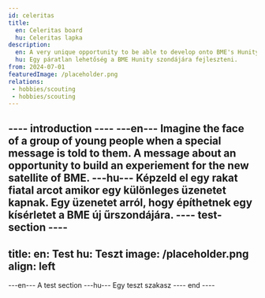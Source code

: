 ```yaml
---
id: celeritas
title:
  en: Celeritas board
  hu: Celeritas lapka
description:
  en: A very unique opportunity to be able to develop onto BME's Hunity satellite.
  hu: Egy páratlan lehetőség a BME Hunity szondájára fejleszteni.
from: 2024-07-01
featuredImage: /placeholder.png
relations:
 - hobbies/scouting
 - hobbies/scouting
---
```

---- introduction ----
---en---
Imagine the face of a group of young people when a special message is told to them.
A message about an opportunity to build an experiement for the new satellite of BME.
---hu---
Képzeld el egy rakat fiatal arcot amikor egy különleges üzenetet kapnak.
Egy üzenetet arról, hogy építhetnek egy kísérletet a BME új űrszondájára.
---- test-section ----
---
title:
  en: Test
  hu: Teszt
image: /placeholder.png
align: left
---
---en---
A test section
---hu---
Egy teszt szakasz
---- end ----
